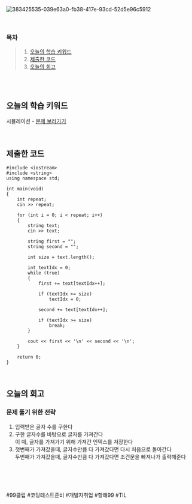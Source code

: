 ![383425535-039e63a0-fb38-417e-93cd-52d5e96c5912](https://github.com/user-attachments/assets/ac41926f-fa49-4f93-9d91-ac9e06017eb5)

<br>

### 목차
> 1. [오늘의 학습 키워드](#오늘의-학습-키워드)
> 2. [제출한 코드](#제출한-코드)
> 3. [오늘의 회고](#오늘의-회고)

<br><br>

## 오늘의 학습 키워드
시뮬레이션 - [문제 보러가기](https://www.acmicpc.net/problem/13419)
  
<br>

## 제출한 코드
```
#include <iostream>
#include <string>
using namespace std;

int main(void)
{
	int repeat;
	cin >> repeat;

	for (int i = 0; i < repeat; i++)
	{
		string text;
		cin >> text;

		string first = "";
		string second = "";

		int size = text.length();

		int textIdx = 0;
		while (true)
		{
			first += text[textIdx++];

			if (textIdx >= size)
				textIdx = 0;

			second += text[textIdx++];

			if (textIdx >= size)
				break;
		}

		cout << first << '\n' << second << '\n';
	}

	return 0;
}
```

<br>

## 오늘의 회고
### 문제 풀기 위한 전략
1. 입력받은 글자 수를 구한다 <br>
2. 구한 글자수를 바탕으로 글자를 가져간다 <br>
   이 때, 글자를 가져가기 위해 가져간 인덱스를 저장한다
3. 첫번째가 가져갔을때, 글자수만큼 다 가져갔다면 다시 처음으로 돌아간다 <br>
   두번째가 가져갔을때, 글자수만큼 다 가져갔다면 조건문을 빠져나가 출력해준다 <br>

<br>    
<br>
<br>
<br>
#99클럽 #코딩테스트준비 #개발자취업 #항해99 #TIL
